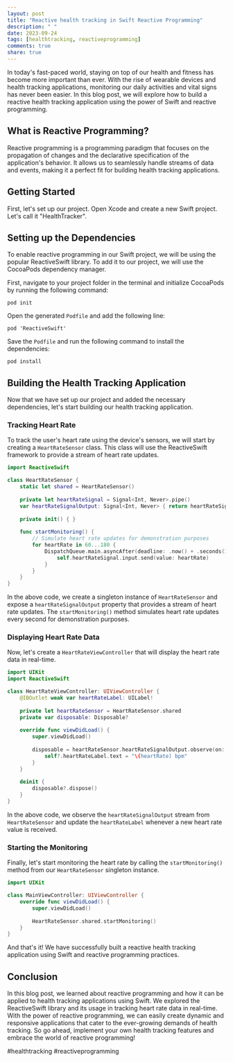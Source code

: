 ```yaml
---
layout: post
title: "Reactive health tracking in Swift Reactive Programming"
description: " "
date: 2023-09-24
tags: [healthtracking, reactiveprogramming]
comments: true
share: true
---
```


In today's fast-paced world, staying on top of our health and fitness has become more important than ever. With the rise of wearable devices and health tracking applications, monitoring our daily activities and vital signs has never been easier. In this blog post, we will explore how to build a reactive health tracking application using the power of Swift and reactive programming.

## What is Reactive Programming?

Reactive programming is a programming paradigm that focuses on the propagation of changes and the declarative specification of the application's behavior. It allows us to seamlessly handle streams of data and events, making it a perfect fit for building health tracking applications.

## Getting Started

First, let's set up our project. Open Xcode and create a new Swift project. Let's call it "HealthTracker".

## Setting up the Dependencies

To enable reactive programming in our Swift project, we will be using the popular ReactiveSwift library. To add it to our project, we will use the CocoaPods dependency manager.

First, navigate to your project folder in the terminal and initialize CocoaPods by running the following command:
```
pod init
```

Open the generated `Podfile` and add the following line:
```
pod 'ReactiveSwift'
```

Save the `Podfile` and run the following command to install the dependencies:
```
pod install
```

## Building the Health Tracking Application

Now that we have set up our project and added the necessary dependencies, let's start building our health tracking application.

### Tracking Heart Rate

To track the user's heart rate using the device's sensors, we will start by creating a `HeartRateSensor` class. This class will use the ReactiveSwift framework to provide a stream of heart rate updates.

```swift
import ReactiveSwift

class HeartRateSensor {
    static let shared = HeartRateSensor()
    
    private let heartRateSignal = Signal<Int, Never>.pipe()
    var heartRateSignalOutput: Signal<Int, Never> { return heartRateSignal.output }
    
    private init() { }
    
    func startMonitoring() {
        // Simulate heart rate updates for demonstration purposes
        for heartRate in 60...180 {
            DispatchQueue.main.asyncAfter(deadline: .now() + .seconds(1)) {
                self.heartRateSignal.input.send(value: heartRate)
            }
        }
    }
}
```

In the above code, we create a singleton instance of `HeartRateSensor` and expose a `heartRateSignalOutput` property that provides a stream of heart rate updates. The `startMonitoring()` method simulates heart rate updates every second for demonstration purposes.

### Displaying Heart Rate Data

Now, let's create a `HeartRateViewController` that will display the heart rate data in real-time.

```swift
import UIKit
import ReactiveSwift

class HeartRateViewController: UIViewController {
    @IBOutlet weak var heartRateLabel: UILabel!
    
    private let heartRateSensor = HeartRateSensor.shared
    private var disposable: Disposable?
    
    override func viewDidLoad() {
        super.viewDidLoad()
        
        disposable = heartRateSensor.heartRateSignalOutput.observe(on: UIScheduler()).observeValues { [weak self] heartRate in
            self?.heartRateLabel.text = "\(heartRate) bpm"
        }
    }
    
    deinit {
        disposable?.dispose()
    }
}
```

In the above code, we observe the `heartRateSignalOutput` stream from `HeartRateSensor` and update the `heartRateLabel` whenever a new heart rate value is received.

### Starting the Monitoring

Finally, let's start monitoring the heart rate by calling the `startMonitoring()` method from our `HeartRateSensor` singleton instance.

```swift
import UIKit

class MainViewController: UIViewController {
    override func viewDidLoad() {
        super.viewDidLoad()
        
        HeartRateSensor.shared.startMonitoring()
    }
}
```

And that's it! We have successfully built a reactive health tracking application using Swift and reactive programming practices.

## Conclusion

In this blog post, we learned about reactive programming and how it can be applied to health tracking applications using Swift. We explored the ReactiveSwift library and its usage in tracking heart rate data in real-time. With the power of reactive programming, we can easily create dynamic and responsive applications that cater to the ever-growing demands of health tracking. So go ahead, implement your own health tracking features and embrace the world of reactive programming!

#healthtracking #reactiveprogramming